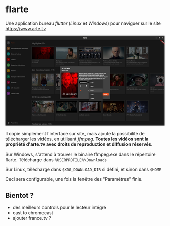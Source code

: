 # flarte

Une application bureau *flutter* (*Linux* et *Windows*) pour naviguer sur le site https://www.arte.tv

<img src="./screenshots/20230324-flarte-640x.png" />

Il copie simplement l'interface sur site, mais ajoute la possibilité de télécharger les vidéos, en utilisant *ffmpeg*.
**Toutes les vidéos sont la propriété d'arte.tv avec droits de reproduction et diffusion réservés.**

Sur Windows, s'attend à trouver le binaire ffmpeg.exe dans le répertoire flarte. Télécharge dans `%USERPROFILE%\Downloads`

Sur Linux, télécharge dans `$XDG_DOWNLOAD_DIR` si défini, et sinon dans `$HOME`

Ceci sera configurable, une fois la fenêtre des "Paramètres" finie.

## Bientot ?

- des meilleurs controls pour le lecteur intégré
- cast to chromecast
- ajouter france.tv ?

